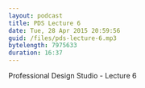 ```yaml
---
layout: podcast
title: PDS Lecture 6
date: Tue, 28 Apr 2015 20:59:56
guid: /files/pds-lecture-6.mp3
bytelength: 7975633
duration: 16:37
---
```

Professional Design Studio - Lecture 6